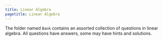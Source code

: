 ```yaml
---
title: Linear Algebra
pagetitle: Linear Algebra
---
```


The folder named `Bank` contains an assorted collection of questions in linear algebra. All questions have answers, some may have hints and solutions.